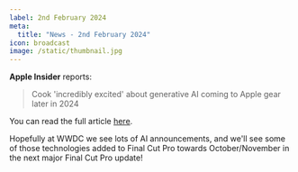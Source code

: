 ```yaml
---
label: 2nd February 2024
meta:
  title: "News - 2nd February 2024"
icon: broadcast
image: /static/thumbnail.jpg
---
```


**Apple Insider** reports:

> Cook 'incredibly excited' about generative AI coming to Apple gear later in 2024

You can read the full article [here](https://appleinsider.com/articles/24/02/01/cook-incredibly-excited-about-generative-ai-coming-to-apple-gear-later-in-2024).

Hopefully at WWDC we see lots of AI announcements, and we'll see some of those technologies added to Final Cut Pro towards October/November in the next major Final Cut Pro update!